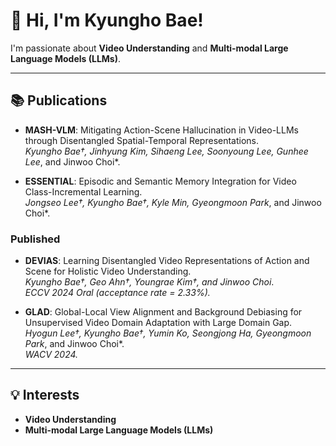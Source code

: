 # 👋 Hi, I'm Kyungho Bae!

I'm passionate about **Video Understanding** and **Multi-modal Large Language Models (LLMs)**. 

---

## 📚 Publications
- **MASH-VLM**: Mitigating Action-Scene Hallucination in Video-LLMs through Disentangled Spatial-Temporal Representations.  
  *Kyungho Bae†, Jinhyung Kim, Sihaeng Lee, Soonyoung Lee, Gunhee Lee*, and Jinwoo Choi*.  

- **ESSENTIAL**: Episodic and Semantic Memory Integration for Video Class-Incremental Learning.  
  *Jongseo Lee†, Kyungho Bae†, Kyle Min, Gyeongmoon Park*, and Jinwoo Choi*.  

### Published
- **DEVIAS**: Learning Disentangled Video Representations of Action and Scene for Holistic Video Understanding.  
  *Kyungho Bae†, Geo Ahn†, Youngrae Kim†, and Jinwoo Choi*.  
  *ECCV 2024 Oral (acceptance rate = 2.33%).*  

- **GLAD**: Global-Local View Alignment and Background Debiasing for Unsupervised Video Domain Adaptation with Large Domain Gap.  
  *Hyogun Lee†, Kyungho Bae†, Yumin Ko, Seongjong Ha, Gyeongmoon Park*, and Jinwoo Choi*.  
  *WACV 2024.*  

---

## 💡 Interests
- **Video Understanding**  
- **Multi-modal Large Language Models (LLMs)**
